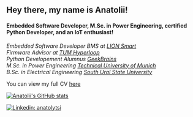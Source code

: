 <h2>Hey there, my name is Anatolii!</h2>

<h4>Embedded Software Developer, M.Sc. in Power Engineering, certified Python Developer, and an IoT enthusiast!</h4>

<p>
  <em>
    Embedded Software Developer BMS at <a href="https://lionsmart.com/">LION Smart</a>
    </br>
    Firmware Advisor at <a href="https://tumhyperloop.de/">TUM Hyperloop</a>
    </br>
    Python Developement Alumnus <a href="https://gb.ru/">GeekBrains</a>
    <br>
    M.Sc. in Power Engineering <a href="https://www.tum.de/en/">Technical University of Munich</a>
    </br>
    B.Sc. in Electrical Engineering <a href="https://www.susu.ru/en">South Ural State University</a>
  </em>
</p>

<p>
  You can view my full CV <a href="https://anatolytsi.github.io/">here</a>
</p>

[![Anatolii's GitHub stats](https://github-readme-stats.vercel.app/api?username=anatolytsi&count_private=true&theme=buefy&hide=stars,issues&show_icons=true)](https://github.com/anatolytsi/)</br>
<!-- [![Anatolii's Top Langs](https://github-readme-stats.vercel.app/api/top-langs/?username=anatolytsi&exclude_repo=django_opt_tools_gb,basic_course_django_gb&hide=makefile&count_private=true&theme=buefy&show_icons=true&layout=compact)](https://github.com/anatolytsi/)</br> -->
[![Linkedin: anatolytsi](https://img.shields.io/badge/-anatolytsi-blue?style=flat-square&logo=Linkedin&logoColor=white&link=https://www.linkedin.com/in/anatolytsi/)](https://www.linkedin.com/in/anatolytsi/)
<!-- [![GitHub: anatolytsi](https://img.shields.io/github/followers/anatolytsi?label=follow&style=social)](https://github.com/anatolytsi) -->
